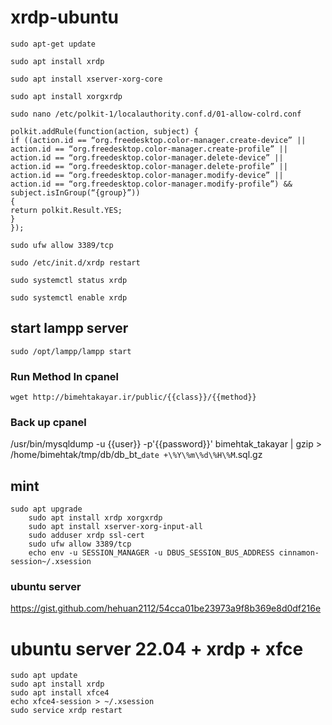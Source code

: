 # xrdp-ubuntu

```
sudo apt-get update
```

```
sudo apt install xrdp
```

```
sudo apt install xserver-xorg-core
```

```
sudo apt install xorgxrdp
```

```
sudo nano /etc/polkit-1/localauthority.conf.d/01-allow-colrd.conf
```

```
polkit.addRule(function(action, subject) {
if ((action.id == “org.freedesktop.color-manager.create-device” || action.id == “org.freedesktop.color-manager.create-profile” || action.id == “org.freedesktop.color-manager.delete-device” || action.id == “org.freedesktop.color-manager.delete-profile” || action.id == “org.freedesktop.color-manager.modify-device” || action.id == “org.freedesktop.color-manager.modify-profile”) && subject.isInGroup(“{group}”))
{
return polkit.Result.YES;
}
});
```

```
sudo ufw allow 3389/tcp
```

```
sudo /etc/init.d/xrdp restart
```

```
sudo systemctl status xrdp
```

```
sudo systemctl enable xrdp
```

## start lampp server

```
sudo /opt/lampp/lampp start
```
### Run Method In cpanel
```
wget http://bimehtakayar.ir/public/{{class}}/{{method}}
```
### Back up cpanel
/usr/bin/mysqldump -u {{user}} -p'{{password}}' bimehtak_takayar | gzip > /home/bimehtak/tmp/db/db_bt_`date +\%Y\%m\%d\%H\%M`.sql.gz
## mint
```
sudo apt upgrade
    sudo apt install xrdp xorgxrdp
    sudo apt install xserver-xorg-input-all
    sudo adduser xrdp ssl-cert
    sudo ufw allow 3389/tcp
    echo env -u SESSION_MANAGER -u DBUS_SESSION_BUS_ADDRESS cinnamon-session~/.xsession
```
### ubuntu server
https://gist.github.com/hehuan2112/54cca01be23973a9f8b369e8d0df216e

# ubuntu server 22.04 + xrdp + xfce

```
sudo apt update
sudo apt install xrdp
sudo apt install xfce4
echo xfce4-session > ~/.xsession
sudo service xrdp restart
```
